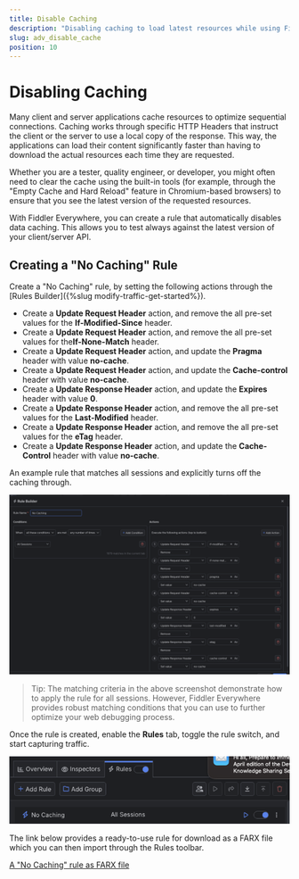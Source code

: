 ```yaml
---
title: Disable Caching
description: "Disabling caching to load latest resources while using Fiddler's rules."
slug: adv_disable_cache
position: 10
---
```


# Disabling Caching

Many client and server applications cache resources to optimize sequential connections. Caching works through specific HTTP Headers that instruct the client or the server to use a local copy of the response. This way, the applications can load their content significantly faster than having to download the actual resources each time they are requested.

 Whether you are a tester, quality engineer, or developer, you might often need to clear the cache using the built-in tools (for example, through the "Empty Cache and Hard Reload" feature in Chromium-based browsers) to ensure that you see the latest version of the requested resources. 
 
 With Fiddler Everywhere, you can create a rule that automatically disables data caching. This allows you to test always against the latest version of your client/server API.

## Creating a "No Caching" Rule

Create a "No Caching" rule, by setting the following actions through the [Rules Builder]({%slug modify-traffic-get-started%}).

- Create a **Update Request Header** action, and remove the all pre-set values for the **If-Modified-Since** header.
- Create a **Update Request Header** action, and remove the all pre-set values for the**If-None-Match** header.
- Create a **Update Request Header** action, and update the **Pragma** header with value **no-cache**.
- Create a **Update Request Header** action, and update the **Cache-control** header with value **no-cache**.
- Create a **Update Response Header** action, and update the **Expires** header with value **0**.
- Create a **Update Response Header** action, and remove the all pre-set values for the **Last-Modified** header.
- Create a **Update Response Header** action, and remove the all pre-set values for the **eTag** header.
- Create a **Update Response Header** action, and update the **Cache-Control** header with value **no-cache**.

An example rule that matches all sessions and explicitly turns off the caching through.

![Creating "No Caching" rule](../../images/advanced/adv-tech-no-caching.png)

> Tip: The matching criteria in the above screenshot demonstrate how to apply the rule for all sessions. However, Fiddler Everywhere provides robust matching conditions that you can use to further optimize your web debugging process.

Once the rule is created, enable the **Rules** tab, toggle the rule switch, and start capturing traffic.

![Activating the "No Caching" rule](../../images/advanced/adv-tech-no-caching-active-rule.png)

The link below provides a ready-to-use rule for download as a FARX file which you can then import through the Rules toolbar.

[A "No Caching" rule as FARX file](https://github.com/telerik/fiddler-everywhere/rules/tooling/no-caching)
 
 